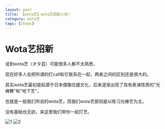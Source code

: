 ```yaml
---
layout: post
title: 【wota艺】wota艺招新人啦！
category: wota艺
tags: [chaos]
---
```


# Wota艺招新

说到wota艺（オタ芸）可能很多人都不太熟悉，

现在好多人会把所谓的打call和它联系在一起，两者之间的区别还是很大的。

其实wota艺最初是起源于日本偶像应援文化，后来逐渐出现了具有表演性质的“光棒舞”和“地下艺”，

也就是一般我们所说的wota艺，而我们wota艺部则是以练习光棒艺为主。

没有基础也无妨，来这里我们带你一起打艺。

![1](https://dev.tencent.com/u/Water_Emissary/p/pbed/git/raw/master/wota/zhaoxing/1.png)
![2](https://dev.tencent.com/u/Water_Emissary/p/pbed/git/raw/master/wota/zhaoxing/2.png)
